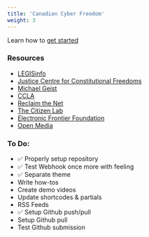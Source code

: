 ```yaml
---
title: 'Canadian Cyber Freedom'
weight: 3
---
```



Learn how to [get started](/how/getting-started/)

### Resources

- [LEGISinfo](https://www.parl.ca/legisinfo/)
- [Justice Centre for Constitutional Freedoms](https://www.jccf.ca/)
- [Michael Geist](https://www.michaelgeist.ca/)
- [CCLA](https://ccla.org/our-work/privacy/)
- [Reclaim the Net](https://reclaimthenet.org/)
- [The Citizen Lab](https://citizenlab.ca/)
- [Electronic Frontier Foundation](https://eff.org)
- [Open Media](https://openmedia.org/)

### To Do:
- ✅ Properly setup repository
- ✅ Test Webhook once more with feeling
- ✅ Separate theme
- Write how-tos
- Create demo videos
- Update shortcodes & partials
- RSS Feeds
- ✅ Setup Github push/pull
- Setup Github pull
- Test Github submission

